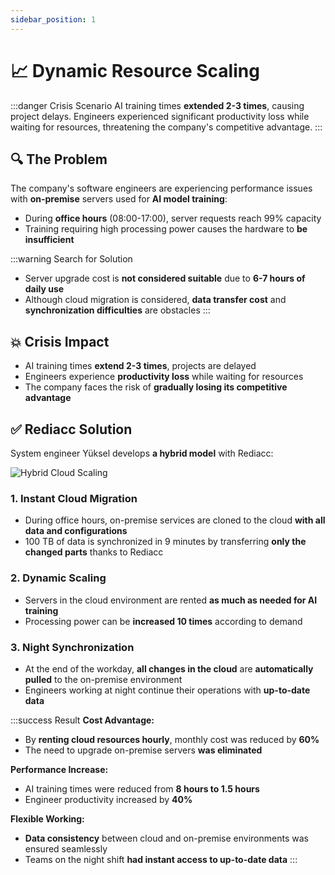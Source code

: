 ```yaml
---
sidebar_position: 1
---
```


# 📈 Dynamic Resource Scaling

:::danger Crisis Scenario
AI training times **extended 2-3 times**, causing project delays. Engineers experienced significant productivity loss while waiting for resources, threatening the company's competitive advantage.
:::

## 🔍 The Problem

The company's software engineers are experiencing performance issues with **on-premise** servers used for **AI model training**:
* During **office hours** (08:00-17:00), server requests reach 99% capacity
* Training requiring high processing power causes the hardware to **be insufficient**

:::warning Search for Solution
* Server upgrade cost is **not considered suitable** due to **6-7 hours of daily use**
* Although cloud migration is considered, **data transfer cost** and **synchronization difficulties** are obstacles
:::

## 💥 Crisis Impact

* AI training times **extend 2-3 times**, projects are delayed
* Engineers experience **productivity loss** while waiting for resources
* The company faces the risk of **gradually losing its competitive advantage**

## ✅ Rediacc Solution

System engineer Yüksel develops **a hybrid model** with Rediacc:

![Hybrid Cloud Scaling](/img/hybrid-cloud-scaling.svg)

### 1. **Instant Cloud Migration**
* During office hours, on-premise services are cloned to the cloud **with all data and configurations**
* 100 TB of data is synchronized in 9 minutes by transferring **only the changed parts** thanks to Rediacc

### 2. **Dynamic Scaling**
* Servers in the cloud environment are rented **as much as needed for AI training**
* Processing power can be **increased 10 times** according to demand

### 3. **Night Synchronization**
* At the end of the workday, **all changes in the cloud** are **automatically pulled** to the on-premise environment
* Engineers working at night continue their operations with **up-to-date data**

:::success Result
**Cost Advantage:**
* By **renting cloud resources hourly**, monthly cost was reduced by **60%**
* The need to upgrade on-premise servers **was eliminated**

**Performance Increase:**
* AI training times were reduced from **8 hours to 1.5 hours**
* Engineer productivity increased by **40%**

**Flexible Working:**
* **Data consistency** between cloud and on-premise environments was ensured seamlessly
* Teams on the night shift **had instant access to up-to-date data**
:::